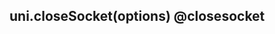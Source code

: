 ## uni.closeSocket(options) @closesocket

<!-- UTSAPIJSON.closeSocket.description -->

<!-- UTSAPIJSON.closeSocket.param -->

<!-- UTSAPIJSON.closeSocket.returnValue -->

<!-- UTSAPIJSON.closeSocket.compatibility -->

<!-- UTSAPIJSON.closeSocket.tutorial -->

<!-- UTSAPIJSON.general_type.name -->

<!-- UTSAPIJSON.general_type.param -->